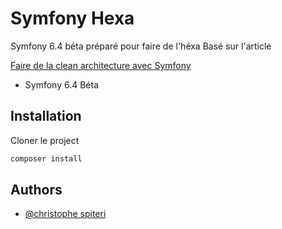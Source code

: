 
# Symfony Hexa

Symfony 6.4 béta préparé pour faire de l'héxa
Basé sur l'article 

[Faire de la clean architecture avec Symfony](https://connect.ed-diamond.com/gnu-linux-magazine/glmf-257/faire-de-la-clean-architecture-avec-symfony)
- Symfony 6.4 Béta

## Installation

Cloner le project

```bash
composer install
```

## Authors

- [@christophe spiteri](https://github.com/christophe-spiteri)

